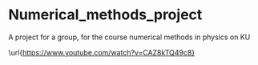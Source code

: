 # Numerical_methods_project

A project for a group, for the course numerical methods in physics on KU

\url{https://www.youtube.com/watch?v=CAZ8kTQ49c8}